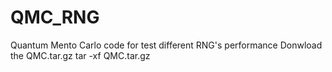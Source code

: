 # QMC_RNG
 Quantum Mento Carlo code for test different RNG's performance
 Donwload the QMC.tar.gz 
 tar -xf QMC.tar.gz
